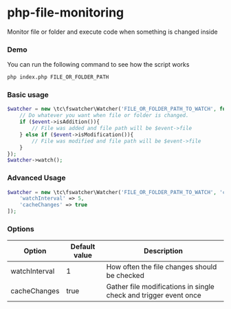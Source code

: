 # php-file-monitoring

Monitor file or folder and execute code when something is changed inside

### Demo

You can run the following command to see how the script works

```sh
php index.php FILE_OR_FOLDER_PATH
```

### Basic usage

```php
$watcher = new \tc\fswatcher\Watcher('FILE_OR_FOLDER_PATH_TO_WATCH', function ($event) {
    // Do whatever you want when file or folder is changed.
    if ($event->isAddition()){
        // File was added and file path will be $event->file
    } else if ($event->isModification()){
        // File was modified and file path will be $event->file
    }
});
$watcher->watch();
```

### Advanced Usage

```php
$watcher = new \tc\fswatcher\Watcher('FILE_OR_FOLDER_PATH_TO_WATCH', 'callback', [
    'watchInterval' => 5,
    'cacheChanges' => true
]);
```

### Options

| Option        | Default value | Description                                                      |
| ------------- | ------------- | ---------------------------------------------------------------- |
| watchInterval | 1             | How often the file changes should be checked                     |
| cacheChanges  | true          | Gather file modifications in single check and trigger event once |
